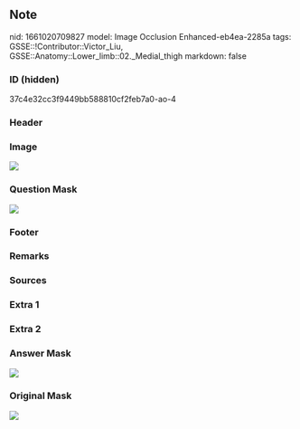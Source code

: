 ## Note
nid: 1661020709827
model: Image Occlusion Enhanced-eb4ea-2285a
tags: GSSE::!Contributor::Victor_Liu, GSSE::Anatomy::Lower_limb::02._Medial_thigh
markdown: false

### ID (hidden)
37c4e32cc3f9449bb588810cf2feb7a0-ao-4

### Header


### Image
<img src="tmpfa2tq2n0.png">

### Question Mask
<img src="37c4e32cc3f9449bb588810cf2feb7a0-ao-4-Q.svg">

### Footer


### Remarks


### Sources


### Extra 1


### Extra 2


### Answer Mask
<img src="37c4e32cc3f9449bb588810cf2feb7a0-ao-4-A.svg">

### Original Mask
<img src="37c4e32cc3f9449bb588810cf2feb7a0-ao-O.svg">
